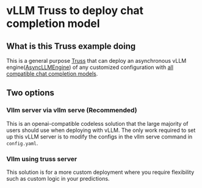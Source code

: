 # vLLM Truss to deploy chat completion model

## What is this Truss example doing

This is a general purpose [Truss](https://truss.baseten.co/) that can deploy an asynchronous vLLM engine([AsyncLLMEngine](https://docs.vllm.ai/en/latest/dev/engine/async_llm_engine.html#asyncllmengine)) of any customized configuration with [all compatible chat completion models](https://docs.vllm.ai/en/latest/models/supported_models.html).

## Two options

### Vllm server via vllm serve (Recommended)
This is an openai-compatible codeless solution that the large majority of users should use when deploying with vLLM. The only work required to set up this vLLM server is to modify the configs in the vllm serve command in `config.yaml`.

### Vllm using truss server
This solution is for a more custom deployment where you require flexibility such as custom logic in your predictions.